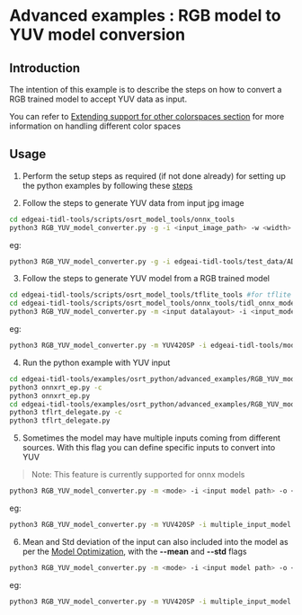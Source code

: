 # Advanced examples : RGB model to YUV model conversion

## Introduction 

The intention of this example is to describe the steps on how to convert a RGB trained model to accept YUV data as input. 

You can refer to [Extending support for other colorspaces section](../../../../scripts/README.md#extending-support-for-other-colorspaces) for more information on handling different color spaces

## Usage

1. Perform the setup steps as required (if not done already) for setting up the python examples by following these [steps](../../../../README.md#setup)

2. Follow the steps to generate YUV data from input jpg image

```bash
cd edgeai-tidl-tools/scripts/osrt_model_tools/onnx_tools 
python3 RGB_YUV_model_converter.py -g -i <input_image_path> -w <width> -l <height>
```
eg:
```bash
python3 RGB_YUV_model_converter.py -g -i edgeai-tidl-tools/test_data/ADE_val_00001801.jpg -w 224 -l 224
```

3. Follow the steps to generate YUV model from a RGB trained model
```bash
cd edgeai-tidl-tools/scripts/osrt_model_tools/tflite_tools #for tflite models
cd edgeai-tidl-tools/scripts/osrt_model_tools/onnx_tools/tidl_onnx_model_utils #for onnx models
python3 RGB_YUV_model_converter.py -m <input datalayout> -i <input_model_path> -o <output_model_path>
```
eg:
```bash
python3 RGB_YUV_model_converter.py -m YUV420SP -i edgeai-tidl-tools/models/public/mobilenet_v1_1.0_224.onnx -o edgeai-tidl-tools/models/public/mobilenet_v1_1.0_224_yuv.onnx
```

4. Run the python example with YUV input
```bash
cd edgeai-tidl-tools/examples/osrt_python/advanced_examples/RGB_YUV_model_conversion/ort # for onnx
python3 onnxrt_ep.py -c
python3 onnxrt_ep.py 
cd edgeai-tidl-tools/examples/osrt_python/advanced_examples/RGB_YUV_model_conversion/tfl # for tfl
python3 tflrt_delegate.py -c
python3 tflrt_delegate.py 
```

5. Sometimes the model may have multiple inputs coming from different sources. With this flag you can define specific inputs to convert into YUV 

> Note: This feature is currently supported for onnx models 

```bash
python3 RGB_YUV_model_converter.py -m <mode> -i <input model path> -o <output model path> --input_names <input node names> 
```

eg:
```bash
python3 RGB_YUV_model_converter.py -m YUV420SP -i multiple_input_model.onnx -o resnet_yuv.onnx --input_names input.1 input.5 
```

6. Mean and Std deviation of the input can also included into the model as per the [Model Optimization](../../../../scripts/README.md#model-optimization), with the **--mean** and **--std** flags

```bash
python3 RGB_YUV_model_converter.py -m <mode> -i <input model path> -o <output model path> --mean <space seperaed mean values> --std <space seperated std values>
```
eg:
```bash
python3 RGB_YUV_model_converter.py -m YUV420SP -i multiple_input_model.onnx -o resnet_yuv.onnx --mean 0.485 0.456 0.406 --std 0.229 0.224 0.225
```
